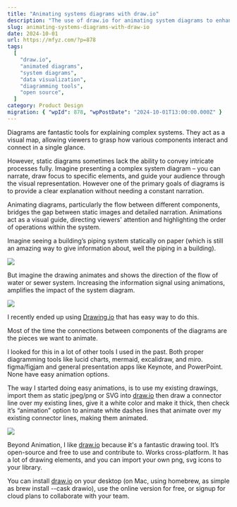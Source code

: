 ```yaml
---
title: "Animating systems diagrams with draw.io"
description: "The use of draw.io for animating system diagrams to enhance understanding of complex processes is explored. Techniques for creating animated flows and the benefits of draw.io as a versatile diagramming tool are highlighted."
slug: animating-systems-diagrams-with-draw-io
date: 2024-10-01
url: https://mfyz.com/?p=878
tags:
  [
    "draw.io",
    "animated diagrams",
    "system diagrams",
    "data visualization",
    "diagramming tools",
    "open source",
  ]
category: Product Design
migration: { "wpId": 878, "wpPostDate": "2024-10-01T13:00:00.000Z" }
---
```


Diagrams are fantastic tools for explaining complex systems. They act as a visual map, allowing viewers to grasp how various components interact and connect in a single glance.

However, static diagrams sometimes lack the ability to convey intricate processes fully. Imagine presenting a complex system diagram – you can narrate, draw focus to specific elements, and guide your audience through the visual representation. However one of the primary goals of diagrams is to provide a clear explanation without needing a constant narration.

Animating diagrams, particularly the flow between different components, bridges the gap between static images and detailed narration. Animations act as a visual guide, directing viewers' attention and highlighting the order of operations within the system.

Imagine seeing a building’s piping system statically on paper (which is still an amazing way to give information about, well the piping in a building).

![](/images/archive/en/2024/09/building-Page-2.jpg)

But imagine the drawing animates and shows the direction of the flow of water or sewer system. Increasing the information signal using animations, amplifies the impact of the system diagram.

![](/images/archive/en/2024/09/building-Page-1.svg)

I recently ended up using [Drawing.io](http://Drawing.io) that has easy way to do this.

Most of the time the connections between components of the diagrams are the pieces we want to animate.

I looked for this in a lot of other tools I used in the past. Both proper diagramming tools like lucid charts, mermaid, excalidraw, and miro. figma/figjam and general presentation apps like Keynote, and PowerPoint. None have easy animation options.

The way I started doing easy animations, is to use my existing drawings, import them as static jpeg/png or SVG into [draw.io](http://draw.io) then draw a connector line over my existing lines, give it a white color and make it thick, then check it’s “animation” option to animate white dashes lines that animate over my existing connector lines, making them animated.

![](/images/archive/en/2024/09/Screenshot-2024-09-07-22.51.22.jpg)

Beyond Animation, I like [draw.io](http://draw.io) because **i**t's a fantastic drawing tool. It’s open-source and free to use and contribute to. Works cross-platform. It has a lot of drawing elements, and you can import your own png, svg icons to your library.

You can install [draw.io](http://draw.io) on your desktop (on Mac, using homebrew, as simple as brew install --cask drawio), use the online version for free, or signup for cloud plans to collaborate with your team.

